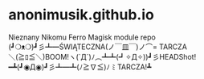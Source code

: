# anonimusik.github.io
Nieznany Nikomu Ferro Magisk module repo
(⁠┛⁠❍⁠ᴥ⁠❍⁠)⁠┛⁠彡⁠┻⁠━⁠ŚWIĄTECZNA(⁠ノ⁠￣⁠皿⁠￣⁠)⁠ノ⌒⁠= ⁠TARCZA＼⁠(⁠≧⁠ﾛ⁠≦⁠＼⁠)BOOM!ヽ⁠(⁠`⁠Д⁠´⁠)⁠ﾉ⁠︵⁠┻⁠┻(⁠┛⁠✧⁠Д⁠✧⁠)⁠)⁠┛⁠彡⁠HEADShot!━⁠┻(⁠┛⁠◉⁠Д⁠◉⁠)⁠┛⁠彡⁠┻⁠━⁠┻(⁠ﾉ⁠≧⁠∇⁠≦⁠)⁠ﾉ⁠ ⁠ﾐ⁠ TARCZA!┻
